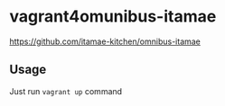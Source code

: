 # vagrant4omunibus-itamae

https://github.com/itamae-kitchen/omnibus-itamae

## Usage

Just run `vagrant up` command


